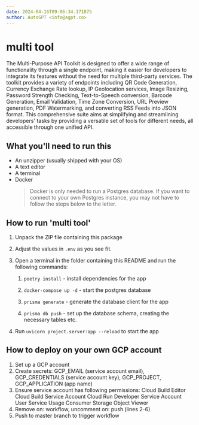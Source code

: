 ```yaml
---
date: 2024-04-16T09:06:34.171875
author: AutoGPT <info@agpt.co>
---
```


# multi tool

The Multi-Purpose API Toolkit is designed to offer a wide range of functionality through a single endpoint, making it easier for developers to integrate its features without the need for multiple third-party services. The toolkit provides a variety of endpoints including QR Code Generation, Currency Exchange Rate lookup, IP Geolocation services, Image Resizing, Password Strength Checking, Text-to-Speech conversion, Barcode Generation, Email Validation, Time Zone Conversion, URL Preview generation, PDF Watermarking, and converting RSS Feeds into JSON format. This comprehensive suite aims at simplifying and streamlining developers' tasks by providing a versatile set of tools for different needs, all accessible through one unified API.

## What you'll need to run this
* An unzipper (usually shipped with your OS)
* A text editor
* A terminal
* Docker
  > Docker is only needed to run a Postgres database. If you want to connect to your own
  > Postgres instance, you may not have to follow the steps below to the letter.


## How to run 'multi tool'

1. Unpack the ZIP file containing this package

2. Adjust the values in `.env` as you see fit.

3. Open a terminal in the folder containing this README and run the following commands:

    1. `poetry install` - install dependencies for the app

    2. `docker-compose up -d` - start the postgres database

    3. `prisma generate` - generate the database client for the app

    4. `prisma db push` - set up the database schema, creating the necessary tables etc.

4. Run `uvicorn project.server:app --reload` to start the app

## How to deploy on your own GCP account
1. Set up a GCP account
2. Create secrets: GCP_EMAIL (service account email), GCP_CREDENTIALS (service account key), GCP_PROJECT, GCP_APPLICATION (app name)
3. Ensure service account has following permissions: 
    Cloud Build Editor
    Cloud Build Service Account
    Cloud Run Developer
    Service Account User
    Service Usage Consumer
    Storage Object Viewer
4. Remove on: workflow, uncomment on: push (lines 2-6)
5. Push to master branch to trigger workflow
